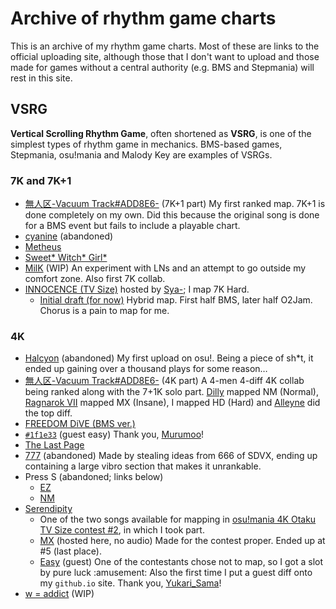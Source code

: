 # Archive of rhythm game charts

This is an archive of my rhythm game charts. Most of these are links to
the official uploading site, although those that I don't want to upload
and those made for games without a central authority (e.g. BMS and
Stepmania) will rest in this site.

## VSRG

**Vertical Scrolling Rhythm Game**, often shortened as **VSRG**, is
one of the simplest types of rhythm game in mechanics. BMS-based
games, Stepmania, osu!mania and Malody Key are examples of VSRGs.

[Alleyne]: http://space.bilibili.com/189328443

### 7K and 7K+1

- [無人区-Vacuum Track#ADD8E6-](https://osu.ppy.sh/beatmapsets/1151089)
  (7K+1 part) My first ranked map. 7K+1 is done completely on my own.
  Did this because the original song is done for a BMS event but fails
  to include a playable chart.
- [cyanine](https://osu.ppy.sh/beatmapsets/1173053) (abandoned)
- [Metheus](https://osu.ppy.sh/beatmapsets/1242469)
- [Sweet* Witch* Girl*](https://osu.ppy.sh/beatmapsets/1401516)
- [MilK](https://osu.ppy.sh/beatmapsets/1443095) (WIP)
  An experiment with LNs and an attempt to go outside my comfort zone.
  Also first 7K collab.
- [INNOCENCE (TV Size)](https://osu.ppy.sh/beatmapsets/1484888) hosted
  by [Sya-](https://osu.ppy.sh/users/3484485); I map 7K Hard.
  - [Initial draft (for now)](osu/sya4567_innocence_7H.osu) Hybrid map.
    First half BMS, later half O2Jam. Chorus is a pain to map for me.

### 4K

- [Halcyon](https://osu.ppy.sh/beatmapsets/1102270) (abandoned)
  My first upload on osu!. Being a piece of sh*t, it ended up gaining
  over a thousand plays for some reason&hellip;
- [無人区-Vacuum Track#ADD8E6-](https://osu.ppy.sh/beatmapsets/1151089)
  (4K part) A 4-men 4-diff 4K collab being ranked along with the 7+1K
  solo part. [Dilly](https://twitter.com/dilly_p_) mapped NM (Normal),
  [Ragnarok VII](https://osu.ppy.sh/users/7861549) mapped MX (Insane),
  I mapped HD (Hard) and [Alleyne] did the top diff.
- [FREEDOM DiVE (BMS ver.)](https://osu.ppy.sh/beatmapsets/1209825)
- [`#1f1e33`](https://osu.ppy.sh/beatmapsets/1184620#mania/2485264)
  (guest easy) Thank you, [Murumoo](https://osu.ppy.sh/users/8001433)!
- [The Last Page](https://osu.ppy.sh/beatmapsets/1272833)
- [777](https://osu.ppy.sh/beatmapsets/1312841) (abandoned)
  Made by stealing ideas from 666 of SDVX, ending up containing a large
  vibro section that makes it unrankable.
- Press S (abandoned; links below)
  - [EZ](http://m.mugzone.net/chart/89454)
  - [NM](http://m.mugzone.net/chart/90115)
- [Serendipity](https://osu.ppy.sh/beatmapsets/1475969)
  - One of the two songs available for mapping in [osu!mania 4K Otaku
    TV Size contest #2][ots2], in which I took part.
  - [MX](osu/serendipity_ots_aninande.osu) (hosted here, no audio)
    Made for the contest proper. Ended up at #5 (last place).
  - [Easy](osu/01_serendipity_ots_4easy.osu) (guest)
    One of the contestants chose not to map, so I got a slot by pure
    luck :amusement: Also the first time I put a guest diff onto my
    `github.io` site. Thank you,
    [Yukari_Sama](https://osu.ppy.sh/users/6316524)!
- [w = addict](https://osu.ppy.sh/beatmapsets/1438844) (WIP)

[ots2]: https://osu.ppy.sh/community/forums/topics/1308172
